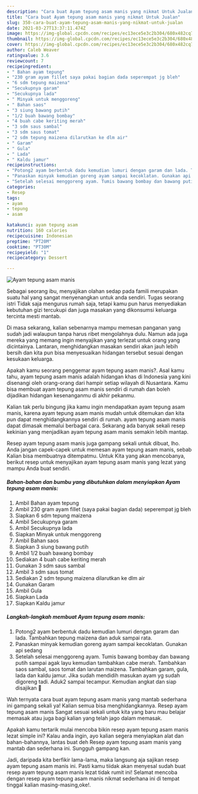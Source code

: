 ```yaml
---
description: "Cara buat Ayam tepung asam manis yang nikmat Untuk Jualan"
title: "Cara buat Ayam tepung asam manis yang nikmat Untuk Jualan"
slug: 350-cara-buat-ayam-tepung-asam-manis-yang-nikmat-untuk-jualan
date: 2021-03-27T13:37:11.474Z
image: https://img-global.cpcdn.com/recipes/ec13ece5e3c2b304/680x482cq70/ayam-tepung-asam-manis-foto-resep-utama.jpg
thumbnail: https://img-global.cpcdn.com/recipes/ec13ece5e3c2b304/680x482cq70/ayam-tepung-asam-manis-foto-resep-utama.jpg
cover: https://img-global.cpcdn.com/recipes/ec13ece5e3c2b304/680x482cq70/ayam-tepung-asam-manis-foto-resep-utama.jpg
author: Caleb Weaver
ratingvalue: 3.6
reviewcount: 7
recipeingredient:
- " Bahan ayam tepung"
- "230 gram ayam fillet saya pakai bagian dada seperempat jg bleh"
- "6 sdm tepung maizena"
- "Secukupnya garam"
- "Secukupnya lada"
- " Minyak untuk menggoreng"
- " Bahan saos"
- "3 siung bawang putih"
- "1/2 buah bawang bombay"
- "4 buah cabe keriting merah"
- "3 sdm saus sambal"
- "3 sdm saus tomat"
- "2 sdm tepung maizena dilarutkan ke dlm air"
- " Garam"
- " Gula"
- " Lada"
- " Kaldu jamur"
recipeinstructions:
- "Potong2 ayam berbentuk dadu kemudian lumuri dengan garam dan lada. Tambahkan tepung maizena dan aduk sampai rata."
- "Panaskan minyak kemudian goreng ayam sampai kecoklatan. Gunakan api sedang"
- "Setelah selesai menggoreng ayam. Tumis bawang bombay dan bawang putih sampai agak layu kemudian tambahkan cabe merah. Tambahkan saos sambal, saos tomat dan larutan maizena. Tambahkan garam, gula, lada dan kaldu jamur. Jika sudah mendidih masukan ayam yg sudah digoreng tadi. Aduk2 sampai tecampur. Kemudian angkat dan siap disajikan 🤤"
categories:
- Resep
tags:
- ayam
- tepung
- asam

katakunci: ayam tepung asam 
nutrition: 160 calories
recipecuisine: Indonesian
preptime: "PT20M"
cooktime: "PT30M"
recipeyield: "1"
recipecategory: Dessert

---
```



![Ayam tepung asam manis](https://img-global.cpcdn.com/recipes/ec13ece5e3c2b304/680x482cq70/ayam-tepung-asam-manis-foto-resep-utama.jpg)

Sebagai seorang ibu, menyajikan olahan sedap pada famili merupakan suatu hal yang sangat menyenangkan untuk anda sendiri. Tugas seorang istri Tidak saja mengurus rumah saja, tetapi kamu pun harus menyediakan kebutuhan gizi tercukupi dan juga masakan yang dikonsumsi keluarga tercinta mesti mantab.

Di masa  sekarang, kalian sebenarnya mampu memesan panganan yang sudah jadi walaupun tanpa harus ribet mengolahnya dulu. Namun ada juga mereka yang memang ingin menyajikan yang terlezat untuk orang yang dicintainya. Lantaran, menghidangkan masakan sendiri akan jauh lebih bersih dan kita pun bisa menyesuaikan hidangan tersebut sesuai dengan kesukaan keluarga. 



Apakah kamu seorang penggemar ayam tepung asam manis?. Asal kamu tahu, ayam tepung asam manis adalah hidangan khas di Indonesia yang kini disenangi oleh orang-orang dari hampir setiap wilayah di Nusantara. Kamu bisa membuat ayam tepung asam manis sendiri di rumah dan boleh dijadikan hidangan kesenanganmu di akhir pekanmu.

Kalian tak perlu bingung jika kamu ingin mendapatkan ayam tepung asam manis, karena ayam tepung asam manis mudah untuk ditemukan dan kita pun dapat menghidangkannya sendiri di rumah. ayam tepung asam manis dapat dimasak memalui berbagai cara. Sekarang ada banyak sekali resep kekinian yang menjadikan ayam tepung asam manis semakin lebih mantap.

Resep ayam tepung asam manis juga gampang sekali untuk dibuat, lho. Anda jangan capek-capek untuk memesan ayam tepung asam manis, sebab Kalian bisa membuatnya ditempatmu. Untuk Kita yang akan mencobanya, berikut resep untuk menyajikan ayam tepung asam manis yang lezat yang mampu Anda buat sendiri.

<!--inarticleads1-->

##### Bahan-bahan dan bumbu yang dibutuhkan dalam menyiapkan Ayam tepung asam manis:

1. Ambil  Bahan ayam tepung
1. Ambil 230 gram ayam fillet (saya pakai bagian dada) seperempat jg bleh
1. Siapkan 6 sdm tepung maizena
1. Ambil Secukupnya garam
1. Ambil Secukupnya lada
1. Siapkan  Minyak untuk menggoreng
1. Ambil  Bahan saos
1. Siapkan 3 siung bawang putih
1. Ambil 1/2 buah bawang bombay
1. Sediakan 4 buah cabe keriting merah
1. Gunakan 3 sdm saus sambal
1. Ambil 3 sdm saus tomat
1. Sediakan 2 sdm tepung maizena dilarutkan ke dlm air
1. Gunakan  Garam
1. Ambil  Gula
1. Siapkan  Lada
1. Siapkan  Kaldu jamur




<!--inarticleads2-->

##### Langkah-langkah membuat Ayam tepung asam manis:

1. Potong2 ayam berbentuk dadu kemudian lumuri dengan garam dan lada. Tambahkan tepung maizena dan aduk sampai rata.
1. Panaskan minyak kemudian goreng ayam sampai kecoklatan. Gunakan api sedang
1. Setelah selesai menggoreng ayam. Tumis bawang bombay dan bawang putih sampai agak layu kemudian tambahkan cabe merah. Tambahkan saos sambal, saos tomat dan larutan maizena. Tambahkan garam, gula, lada dan kaldu jamur. Jika sudah mendidih masukan ayam yg sudah digoreng tadi. Aduk2 sampai tecampur. Kemudian angkat dan siap disajikan 🤤




Wah ternyata cara buat ayam tepung asam manis yang mantab sederhana ini gampang sekali ya! Kalian semua bisa menghidangkannya. Resep ayam tepung asam manis Sangat sesuai sekali untuk kita yang baru mau belajar memasak atau juga bagi kalian yang telah jago dalam memasak.

Apakah kamu tertarik mulai mencoba bikin resep ayam tepung asam manis lezat simple ini? Kalau anda ingin, ayo kalian segera menyiapkan alat dan bahan-bahannya, lantas buat deh Resep ayam tepung asam manis yang mantab dan sederhana ini. Sungguh gampang kan. 

Jadi, daripada kita berfikir lama-lama, maka langsung aja sajikan resep ayam tepung asam manis ini. Pasti kamu tiidak akan menyesal sudah buat resep ayam tepung asam manis lezat tidak rumit ini! Selamat mencoba dengan resep ayam tepung asam manis nikmat sederhana ini di tempat tinggal kalian masing-masing,oke!.

